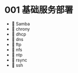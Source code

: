 # 001 基础服务部署

* 📄 Samba
* 📄 chrony
* 📄 dhcp
* 📄 dns
* 📄 ftp
* 📄 nfs
* 📄 ntp
* 📄 rsync
* 📄 ssh

‍

‍
